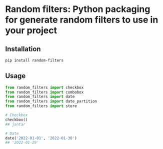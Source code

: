 # Random filters: Python packaging for generate random filters to use in your project

## Installation

```bash
pip install random-filters
```

## Usage

```python
from random_filters import checkbox
from random_filters import combobox
from random_filters import date
from random_filters import date_partition
from random_filters import store

# Checkbox
checkbox()
## jantar

# Date
date('2022-01-01', '2022-01-30')
## '2022-01-29'

```